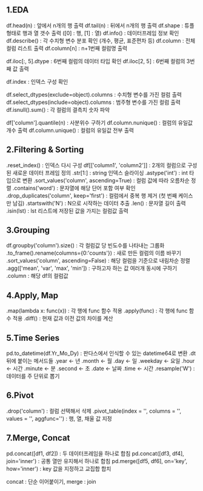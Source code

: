 ## 1.EDA

df.head(n) : 앞에서 n개의 행 출력
df.tail(n) : 뒤에서 n개의 행 출력
df.shape : 튜플 형태로 행과 열 갯수 출력 ([0] : 행, [1] : 열)
df.info() : 데이터프레임 정보 확인
df.describe() : 각 수치형 변수 분포 확인 (개수, 평균, 표준편차 등)
df.column : 전체 컬럼 리스트 출력
df.column[n] : n+1번째 컬럼명 출력

df.iloc[:, 5].dtype : 6번째 컬럼의 데이터 타입 확인
df.iloc[2, 5] : 6번째 컬럼의 3번째 값 출력

df.index : 인덱스 구성 확인

df.select_dtypes(exclude=object).columns : 수치형 변수를 가진 컬럼 출력
df.select_dtypes(include=object).columns : 범주형 변수를 가진 컬럼 출력
df.isnull().sum() : 각 컬럼의 결측치 숫자 파악

df['column'].quantile(n) : 사분위수 구하기
df.column.nunique() : 컬럼의 유일값 개수 출력
df.column.unique() : 컬럼의 유일값 전부 출력

## 2.Filtering & Sorting

.reset_index() : 인덱스 다시 구성
df[['column1', 'column2']] : 2개의 컬럼으로 구성된 새로운 데이터 프레임 정의
.str[1:] : string 인덱스 슬라이싱
.astype('int') : int 타입으로 변환
.sort_values('column', ascending=True) : 컬럼 값에 따라 오름차순 정렬
.contains('word') : 문자열에 해당 단어 포함 여부 확인
.drop_duplicates('column', keep='first') : 컬럼에서 중복 행 제거 (첫 번째 케이스만 남김)
.startswith('N') : N으로 시작하는 데이터 추출
.len() : 문자열 길이 출력
.isin(lst) : lst 리스트에 저장된 값을 가지는 컬럼값 출력


## 3.Grouping
df.groupby('column').size() : 각 컬럼값 당 빈도수를 나타내는 그룹화
.to_frame().rename(columns={0:'counts'}) : 새로 만든 컬럼의 이름 바꾸기
.sort_values('column', ascending=False) : 해당 컬럼을 기준으로 내림차순 정렬
.agg(['mean', 'var', 'max', 'min']) : 구하고자 하는 값 여러개 동시에 구하기
.column : 해당 df의 컬럼값 


## 4.Apply, Map
.map(lambda x: func(x)) : 각 행에 func 함수 적용
.apply(func) : 각 행에 func 함수 적용 
.diff() : 현재 값과 이전 값의 차이를 계산


## 5.Time Series
pd.to_datetime(df.Yr_Mo_Dy) : 판다스에서 인식할 수 있는 datetime64로 변환
.dt 뒤에 붙이는 메서드들 
.year <- 년
.month <- 월
.day <- 일
.weekday <- 요일
.hour <- 시간
.minute <- 분
.second <- 초
.date <- 날짜
.time <- 시간
.resample('W') : 데이터를 주 단위로 뽑기

## 6.Pivot
.drop('column') : 컬럼 선택해서 삭제
.pivot_table(index = '', columns = '', values = '', aggfunc='') : 행, 열, 채울 값 지정


## 7.Merge, Concat
pd.concat([df1, df2]) : 두 데이터프레임을 하나로 합침
pd.concat([df3, df4], join='inner') : 공통 열만 유지해서 하나로 합침
pd.merge([df5, df6], on='key', how='inner') : key 값을 지정하고 교집합 합치

concat : 단순 이어붙이기, merge : join